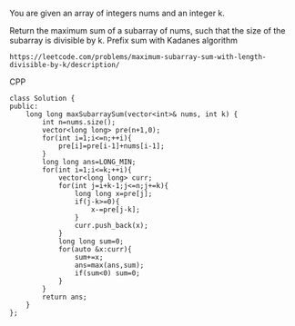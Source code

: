 You are given an array of integers nums and an integer k.

Return the maximum sum of a subarray of nums, such that the size of the subarray is divisible by k.
Prefix sum with Kadanes algorithm
```
https://leetcode.com/problems/maximum-subarray-sum-with-length-divisible-by-k/description/
```
CPP
```
class Solution {
public:
    long long maxSubarraySum(vector<int>& nums, int k) {
        int n=nums.size();
        vector<long long> pre(n+1,0);
        for(int i=1;i<=n;++i){
            pre[i]=pre[i-1]+nums[i-1];
        }
        long long ans=LONG_MIN;
        for(int i=1;i<=k;++i){
            vector<long long> curr;
            for(int j=i+k-1;j<=n;j+=k){
                long long x=pre[j];
                if(j-k>=0){
                    x-=pre[j-k];
                }
                curr.push_back(x);
            }
            long long sum=0;
            for(auto &x:curr){
                sum+=x;
                ans=max(ans,sum);
                if(sum<0) sum=0;
            }
        }
        return ans;
    }
};
```
